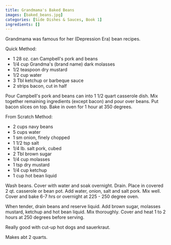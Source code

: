 ```yaml
---
title: Grandmama's Baked Beans
images: [baked_beans.jpg]
categories: [Side Dishes & Sauces, Book 1]
ingredients: []
---
```


 Grandmama was famous for her
(Depression Era) bean recipes.

Quick Method:

-   1 28 oz. can Campbell's pork and beans
-   1/4 cup Grandma's (brand name) dark molasses
-   1/2 teaspoon dry mustard
-   1/2 cup water
-   3 Tbl ketchup or barbeque sauce
-   2 strips bacon, cut in half

Pour Campbell's pork and beans can into 1 1/2 quart casserole dish. Mix
together remaining ingredients (except bacon) and pour over beans. Put
bacon slices on top. Bake in oven for 1 hour at 350 degrees.

From Scratch Method:

-   2 cups navy beans
-   5 cups water
-   1 sm onion, finely chopped
-   1 1/2 tsp salt
-   1/4 lb. salt pork, cubed
-   2 Tbl brown sugar
-   1/4 cup molasses
-   1 tsp dry mustard
-   1/4 cup ketchup
-   1 cup hot bean liquid

Wash beans. Cover with water and soak overnight. Drain. Place in covered
2 qt. casserole or bean pot. Add water, onion, salt and salt pork. Mix
well. Cover and bake 6-7 hrs or overnight at 225 - 250 degree oven.

When tender, drain beans and reserve liquid. Add brown sugar, molasses
mustard, ketchup and hot bean liquid. Mix thoroughly. Cover and heat 1
to 2 hours at 250 degrees before serving.

Really good with cut-up hot dogs and sauerkraut.

Makes abt 2 quarts.

 